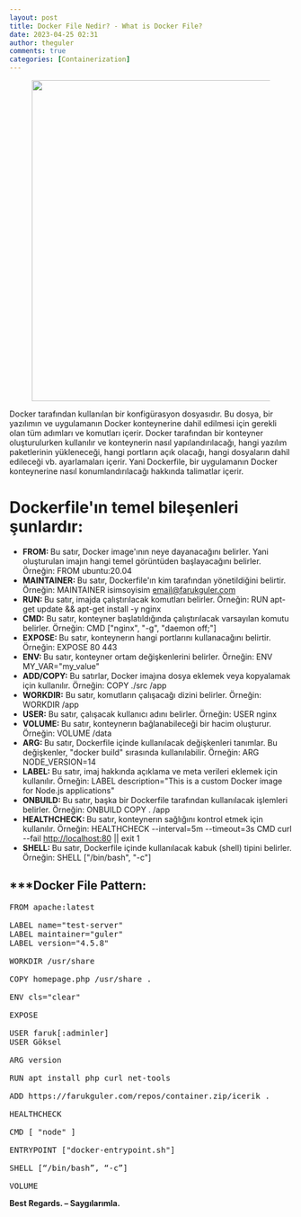 ```yaml
---
layout: post
title: Docker File Nedir? - What is Docker File?
date: 2023-04-25 02:31
author: theguler
comments: true
categories: [Containerization]
---
```

<!-- wp:image {"id":6686,"width":"571px","height":"auto","sizeSlug":"large","linkDestination":"none"} -->
<figure class="wp-block-image size-large is-resized"><img src="https://farukguler.com/assets/post_images/docker_mimari.png?w=1024" alt="" class="wp-image-6686" style="width:571px;height:auto" /></figure>
<!-- /wp:image -->

<!-- wp:paragraph -->
<p>Docker tarafından kullanılan bir konfigürasyon dosyasıdır. Bu dosya, bir yazılımın ve uygulamanın Docker konteynerine dahil edilmesi için gerekli olan tüm adımları ve komutları içerir. Docker tarafından bir konteyner oluşturulurken kullanılır ve konteynerin nasıl yapılandırılacağı, hangi yazılım paketlerinin yükleneceği, hangi portların açık olacağı, hangi dosyaların dahil edileceği vb. ayarlamaları içerir. Yani Dockerfile, bir uygulamanın Docker konteynerine nasıl konumlandırılacağı hakkında talimatlar içerir.</p>
<!-- /wp:paragraph -->

<!-- wp:heading {"level":1} -->
<h1 class="wp-block-heading"><strong>Dockerfile'ın temel bileşenleri şunlardır:</strong></h1>
<!-- /wp:heading -->

<!-- wp:list -->
<ul><!-- wp:list-item -->
<li><strong>FROM: </strong>Bu satır, Docker image'ının neye dayanacağını belirler. Yani oluşturulan imajın hangi temel görüntüden başlayacağını belirler. Örneğin: FROM ubuntu:20.04</li>
<!-- /wp:list-item -->

<!-- wp:list-item -->
<li><strong>MAINTAINER: </strong>Bu satır, Dockerfile'ın kim tarafından yönetildiğini belirtir. Örneğin: MAINTAINER isimsoyisim <a href="mailto:email@farukguler.net">email@farukguler.com</a></li>
<!-- /wp:list-item -->

<!-- wp:list-item -->
<li><strong>RUN: </strong>Bu satır, imajda çalıştırılacak komutları belirler. Örneğin: RUN apt-get update &amp;&amp; apt-get install -y nginx</li>
<!-- /wp:list-item -->

<!-- wp:list-item -->
<li><strong>CMD:</strong> Bu satır, konteyner başlatıldığında çalıştırılacak varsayılan komutu belirler. Örneğin: CMD ["nginx", "-g", "daemon off;"]</li>
<!-- /wp:list-item -->

<!-- wp:list-item -->
<li><strong>EXPOSE: </strong>Bu satır, konteynerın hangi portlarını kullanacağını belirtir. Örneğin: EXPOSE 80 443</li>
<!-- /wp:list-item -->

<!-- wp:list-item -->
<li><strong>ENV: </strong>Bu satır, konteyner ortam değişkenlerini belirler. Örneğin: ENV MY_VAR="my_value"</li>
<!-- /wp:list-item -->

<!-- wp:list-item -->
<li><strong>ADD/COPY:</strong> Bu satırlar, Docker imajına dosya eklemek veya kopyalamak için kullanılır. Örneğin: COPY ./src /app</li>
<!-- /wp:list-item -->

<!-- wp:list-item -->
<li><strong>WORKDIR:</strong> Bu satır, komutların çalışacağı dizini belirler. Örneğin: WORKDIR /app</li>
<!-- /wp:list-item -->

<!-- wp:list-item -->
<li><strong>USER:</strong> Bu satır, çalışacak kullanıcı adını belirler. Örneğin: USER nginx</li>
<!-- /wp:list-item -->

<!-- wp:list-item -->
<li><strong>VOLUME: </strong>Bu satır, konteynerın bağlanabileceği bir hacim oluşturur. Örneğin: VOLUME /data</li>
<!-- /wp:list-item -->

<!-- wp:list-item -->
<li><strong>ARG: </strong>Bu satır, Dockerfile içinde kullanılacak değişkenleri tanımlar. Bu değişkenler, "docker build" sırasında kullanılabilir. Örneğin: ARG NODE_VERSION=14</li>
<!-- /wp:list-item -->

<!-- wp:list-item -->
<li><strong>LABEL: </strong>Bu satır, imaj hakkında açıklama ve meta verileri eklemek için kullanılır. Örneğin: LABEL description="This is a custom Docker image for Node.js applications"</li>
<!-- /wp:list-item -->

<!-- wp:list-item -->
<li><strong>ONBUILD: </strong>Bu satır, başka bir Dockerfile tarafından kullanılacak işlemleri belirler. Örneğin: ONBUILD COPY . /app</li>
<!-- /wp:list-item -->

<!-- wp:list-item -->
<li><strong>HEALTHCHECK: </strong>Bu satır, konteynerın sağlığını kontrol etmek için kullanılır. Örneğin: HEALTHCHECK --interval=5m --timeout=3s CMD curl --fail <a href="http://localhost/">http://localhost:80</a> || exit 1</li>
<!-- /wp:list-item -->

<!-- wp:list-item -->
<li><strong>SHELL: </strong>Bu satır, Dockerfile içinde kullanılacak kabuk (shell) tipini belirler. Örneğin: SHELL ["/bin/bash", "-c"]</li>
<!-- /wp:list-item --></ul>
<!-- /wp:list -->

<!-- wp:heading -->
<h2 class="wp-block-heading"><strong>***Docker File Pattern:</strong></h2>
<!-- /wp:heading -->

<!-- wp:preformatted -->
<pre class="wp-block-preformatted">FROM apache:latest<br><br>LABEL name="test-server"<br>LABEL maintainer="guler"<br>LABEL version="4.5.8"<br><br>WORKDIR /usr/share<br><br>COPY homepage.php /usr/share .<br><br>ENV cls="clear"<br><br>EXPOSE<br><br>USER faruk[:adminler]<br>USER Göksel<br><br>ARG version <br><br>RUN apt install php curl net-tools<br><br>ADD https://farukguler.com/repos/container.zip/icerik .<br><br>HEALTHCHECK<br><br>CMD [ "node" ]<br><br>ENTRYPOINT ["docker-entrypoint.sh"]<br><br>SHELL [“/bin/bash”, “-c”]<br><br>VOLUME</pre>
<!-- /wp:preformatted -->

<!-- wp:paragraph -->
<p><strong>Best Regards. – Saygılarımla.</strong></p>
<!-- /wp:paragraph -->
